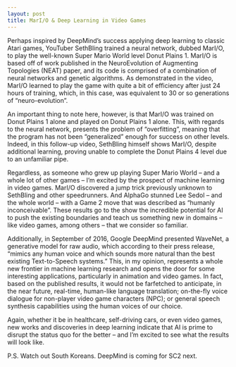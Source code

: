 ```yaml
---
layout: post
title: MarI/O & Deep Learning in Video Games
---
```


Perhaps inspired by DeepMind’s success applying deep learning to classic Atari games, YouTuber SethBling trained a neural network, dubbed MarI/O, to play the well-known Super Mario World level Donut Plains 1. MarI/O is based off of work published in the NeuroEvolution of Augmenting Topologies (NEAT) paper, and its code is comprised of a combination of neural networks and genetic algorithms. As demonstrated in the video, MarI/O learned to play the game with quite a bit of efficiency after just 24 hours of training, which, in this case, was equivalent to 30 or so generations of “neuro-evolution”.

An important thing to note here, however, is that MarI/O was trained on Donut Plains 1 alone and played on Donut Plains 1 alone. This, with regards to the neural network, presents the problem of “overfitting”, meaning that the program has not been “generalized” enough for success on other levels. Indeed, in this follow-up video, SethBling himself shows MarI/O, despite additional learning, proving unable to complete the Donut Plains 4 level due to an unfamiliar pipe.

Regardless, as someone who grew up playing Super Mario World – and a whole lot of other games – I’m excited by the prospect of machine learning in video games. MarI/O discovered a jump trick previously unknown to SethBling and other speedrunners. And AlphaGo stunned Lee Sedol – and the whole world – with a Game 2 move that was described as “humanly inconceivable”. These results go to the show the incredible potential for AI to push the existing boundaries and teach us something new in domains – like video games, among others – that we consider so familiar.

Additionally, in September of 2016, Google DeepMind presented WaveNet, a generative model for raw audio, which according to their press release, “mimics any human voice and which sounds more natural than the best existing Text-to-Speech systems.” This, in my opinion, represents a whole new frontier in machine learning research and opens the door for some interesting applications, particularly in animation and video games. In fact, based on the published results, it would not be farfetched to anticipate, in the near future, real-time, human-like language translation; on-the-fly voice dialogue for non-player video game characters (NPC); or general speech synthesis capabilities using the human voices of our choice.

Again, whether it be in healthcare, self-driving cars, or even video games, new works and discoveries in deep learning indicate that AI is prime to disrupt the status quo for the better – and I’m excited to see what the results will look like.

P.S. Watch out South Koreans. DeepMind is coming for SC2 next.
